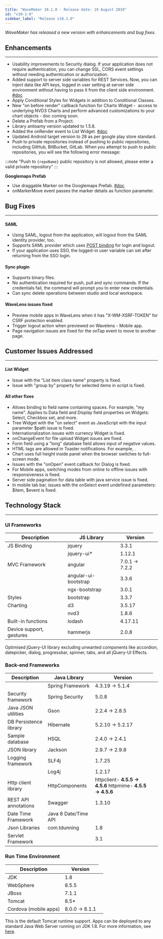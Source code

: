 ```yaml
---
title: "WaveMaker 10.1.0 - Release date: 19 August 2019"
id: "v10-1-0"
sidebar_label: "Release v10.1.0"
---
```

*WaveMaker has released a new version with enhancements and bug fixes.*

## Enhancements
---

*   Usability improvements to Security dialog. If your application does not require authentication, you can change SSL, CORS event settings without needing authentication or authorization.
*   Added support to server side variables for REST Services. Now, you can inject data like API keys, logged in user setting at server side environment without having to pass it from the client side environment. [#doc](/learn/app-development/app-security/securing-server-side-properties-rest-services/)
*   Apply Conditional Styles for Widgets in addition to Conditional Classes.
*   New "on before render" callback function for Charts Widget -  access to underlying NVD3 Charts and perform advanced customizations to your chart objects - doc coming soon. 
*   Delete a Prefab from a Project.
*   Library antisamy version updated to 1.5.8.
*   Added the onRender event to List Widget. [#doc](/learn/how-tos/onrender-event-list-widget/)
*   Updated Android target version to 28 as per google play store standard.
*   Push to private repositories instead of pushing to public repositories, including GitHub, BitBucket, GitLab. When you attempt to push to public repositories, you will see the following error message:

:::note
"Push to `{repoName}` public repository is not allowed, please enter a valid private repository"
:::

**Googlemaps Prefab**

*   Use draggable Marker on the Googlemaps Prefab. [#doc](/learn/app-development/widgets/prefab/googlemaps/)
*   onMarkerMove event passes the marker details as function parameter.

## Bug Fixes
---

#### SAML

*   Using SAML, logout from the application, will logout from the SAML identity provider, too. 
*   Supports SAML provider which uses [POST binding](https://en.wikipedia.org/wiki/SAML_2.0#SP_POST_Request;_IdP_POST_Response) for login and logout.
*   If your application uses SSO, the logged-in user variable can set after returning from the SSO login. 

#### Sync plugin

*   Supports binary files.
*   No authentication required for push, pull and sync commands. If the credentials fail, the command will prompt you to enter new credentials.
*   Can sync delete operations between studio and local workspace.

#### WaveLens issues fixed

*   Preview mobile apps in WaveLens when it has "X-WM-XSRF-TOKEN" for CSRF protection enabled.  
*   Trigger logout action when previewed on Wavelens - Mobile app.
*   Page navigation issues are fixed for the onTap event to move to another page.

## Customer Issues Addressed
---
#### List Widget

*   Issue with the "List item class name" property is fixed. 
*   Issue with "group by" property for selected items in script is fixed.

#### All other fixes

*   Allows binding to field name containing spaces. For example, "my name". Applies to Data field and Display field properties on Widgets: Select, Checkbox set, and more.
*   Tree Widget with the "on select" event as JavaScript with the input parameter $path issue is fixed.
*   Internationalization issues with currency Widget is fixed. 
*   onChangeEvent for file upload Widget issues are fixed. 
*   Form field using a "long" database field allows input of negative values.
*   HTML tags are allowed in Toaster notifications. For example,  .
*   Chart uses full height inside panel when the browser switches to full-screen mode.
*   Issues with the "onOpen" event callback for Dialog is fixed.
*   For Mobile apps, switching modes from online to offline issues with responsiveness is fixed.  
*   Server side pagination for data table with java service issue is fixed. 
*   In mobile tab bar, issues with the onSelect event undefined parameters: $item, $event is fixed.

## Technology Stack
---

### UI Frameworks

| Description | JS Library | Version |
| --- | --- | --- |
| JS Binding | jquery | 3.3.1 |
|  | jquery-ui* | 1.12.1 |
| MVC Framework | angular <td className="versiontdbgcolor"> 7.0.1 -> 7.2.2 </td>|
|  | angular-ui-bootstrap | 3.3.6 |
|  | ngx-bootstrap | 3.0.1 |
| Styles | bootstrap | 3.3.7 |
| Charting | d3 | 3.5.17 |
|  | nvd3 | 1.8.6 |
| Built-in functions | lodash | 4.17.11 |
| Device support, gestures | hammerjs | 2.0.8 |

Optimised jQuery-UI library excluding unwanted components like accordion, datepicker, dialog, progressbar, spinner, tabs, and all jQuery-UI Effects.

### Back-end Frameworks

| Description | Java Library | Version |
| --- | --- | --- |
|  | Spring Framework <td className="versiontdbgcolor">4.3.19 -> 5.1.4 </td>|
| Security framework | Spring Security | 5.0.8 |
| Java JSON utilities | Gson <td className="versiontdbgcolor">2.2.4 -> 2.8.5 </td>|
| DB Persistence library | Hibernate <td className="versiontdbgcolor">5.2.10 -> 5.2.17 </td>|
| Sample database | HSQL <td className="versiontdbgcolor">2.4.0 -> 2.4.1 </td>|
| JSON library | Jackson <td className="versiontdbgcolor">2.9.7 -> 2.9.8 </td>|
| Logging framework | SLF4j <td className="versiontdbgcolor">1.7.25 </td>|
|  | Log4j | 1.2.17 |
| Http client library | HttpComponents <td className="versiontdbgcolor">httpclient- **4.5.5 -> 4.5.6**   httpmime- **4.5.5 -> 4.5.6** </td>|
| REST API annotations | Swagger | 1.3.10 |
| Date Time Framework | Java 8 Date/Time API |  |
| Json Libraries | com.tdunning |  1.8 |
| Servlet Framework |  | 3.1 |

### Run Time Environment

| Description | Version |
| --- | --- |
| JDK | 1.8 |
| WebSphere | 8.5.5 |
| JBoss | 7.1.1 |
| Tomcat | 8.5* |
| Cordova (mobile apps) <td className="versiontdbgcolor">8.0.0 -> 8.1.1 </td>|

This is the default Tomcat runtime support. Apps can be deployed to any standard Java Web Server running on JDK 1.8. For more information, see [here](/learn/app-development/deployment/deployment-web-server).